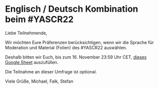 # Englisch / Deutsch Kombination beim #YASCR22

Liebe Teilnehmende,

Wir möchten Eure Präferenzen berücksichtigen, wenn wir die Sprache für Moderation und Material (Folien) des #YASCR22
auswählen.

Deshalb bitten wir Euch, bis zum 16. November 23:59 Uhr CET, [dieses Google
Sheet](https://docs.google.com/spreadsheets/d/1LvHLZ7n2esQAEr9i8CmJomUsBkvwL0wbkm3MkTVu2aY/edit?usp=sharing) auszufüllen.

Die Teilnahme an dieser Umfrage ist optional.

Viele Grüße,
Michael, Falk, Stefan
